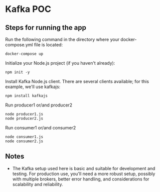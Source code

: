 # Kafka POC
## Steps for running the app

Run the following command in the directory where your docker-compose.yml file is located:

```
docker-compose up
```

Initialize your Node.js project (if you haven't already):

```
npm init -y
```

Install Kafka Node.js client. There are several clients available; for this example, we'll use kafkajs:

```
npm install kafkajs
```

Run producer1 or/and producer2

```
node producer1.js
node producer2.js
```

Run consumer1 or/and consumer2

```
node consumer1.js
node consumer2.js
```

## Notes

- The Kafka setup used here is basic and suitable for development and testing. For production use, you'll need a more robust setup, possibly with multiple brokers, better error handling, and considerations for scalability and reliability.
